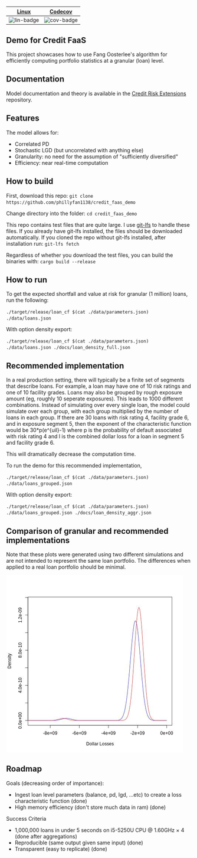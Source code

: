 | [Linux][lin-link] | [Codecov][cov-link] |
| :---------------: | :-----------------: |
| ![lin-badge]      | ![cov-badge]        |

[lin-badge]: https://travis-ci.com/phillyfan1138/credit_faas_demo.svg "Travis build status"
[lin-link]:  https://travis-ci.com/phillyfan1138/credit_faas_demo "Travis build status"
[cov-badge]: https://codecov.io/gh/phillyfan1138/credit_faas_demo/branch/master/graph/badge.svg
[cov-link]:  https://codecov.io/gh/phillyfan1138/credit_faas_demo

## Demo for Credit FaaS

This project showcases how to use Fang Oosterlee's algorithm for efficiently computing portfolio statistics at a granular (loan) level.  

## Documentation

Model documentation and theory is available in the [Credit Risk Extensions](https://github.com/phillyfan1138/CreditRiskExtensions/blob/master/StahlMultiVariatePaper.pdf) repository.

## Features

The model allows for:
* Correlated PD
* Stochastic LGD (but uncorrelated with anything else)
* Granularity: no need for the assumption of "sufficiently diversified" 
* Efficiency: near real-time computation

## How to build
First, download this repo:
`git clone https://github.com/phillyfan1138/credit_faas_demo`

Change directory into the folder:
`cd credit_faas_demo`

This repo contains test files that are quite large.  I use [git-lfs](https://git-lfs.github.com/) to handle these files.  If you already have git-lfs installed, the files should be downloaded automatically.  If you cloned the repo without git-lfs installed, after installation run:
`git-lfs fetch`

Regardless of whether you download the test files, you can build the binaries with:
`cargo build --release`

## How to run
To get the expected shortfall and value at risk for granular (1 million) loans, run the following:

`./target/release/loan_cf $(cat ./data/parameters.json)  ./data/loans.json`

With option density export:

`./target/release/loan_cf $(cat ./data/parameters.json)  ./data/loans.json ./docs/loan_density_full.json`

## Recommended implementation
In a real production setting, there will typically be a finite set of segments that describe loans.  For example, a loan may have one of 10 risk ratings and one of 10 facility grades.  Loans may also be grouped by rough exposure amount (eg, roughly 10 seperate exposures).  This leads to 1000 different combinations.  Instead of simulating over every single loan, the model could simulate over each group, with each group multiplied by the number of loans in each group.  If there are 30 loans with risk rating 4, facility grade 6, and in exposure segment 5, then the exponent of the characteristic function would be 30*p(e^{uil}-1) where p is the probability of default associated with risk rating 4 and l is the combined dollar loss for a loan in segment 5 and facility grade 6.  

This will dramatically decrease the computation time.

To run the demo for this recommended implementation, 

`./target/release/loan_cf $(cat ./data/parameters.json)  ./data/loans_grouped.json`

With option density export:

`./target/release/loan_cf $(cat ./data/parameters.json)  ./data/loans_grouped.json ./docs/loan_density_aggr.json`


## Comparison of granular and recommended implementations

Note that these plots were generated using two different simulations and are not intended to represent the same loan portfolio.  The differences when applied to a real loan portfolio should be minimal.

![](docs/density_compare.jpg?raw=true)

## Roadmap

Goals (decreasing order of importance):

* Ingest loan level parameters (balance, pd, lgd, ...etc) to create a loss characteristic function (done)
* High memory efficiency (don't store much data in ram) (done)

Success Criteria

* 1,000,000 loans in under 5 seconds on  i5-5250U CPU @ 1.60GHz × 4 (done after aggregations)
* Reproducible (same output given same input) (done)
* Transparent (easy to replicate) (done)

